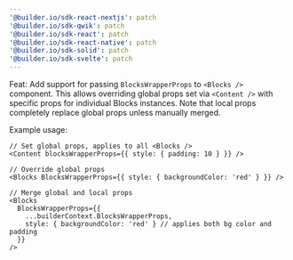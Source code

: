 ```yaml
---
'@builder.io/sdk-react-nextjs': patch
'@builder.io/sdk-qwik': patch
'@builder.io/sdk-react': patch
'@builder.io/sdk-react-native': patch
'@builder.io/sdk-solid': patch
'@builder.io/sdk-svelte': patch
---
```


Feat: Add support for passing `BlocksWrapperProps` to `<Blocks />` component. This allows overriding global props set via `<Content />` with specific props for individual Blocks instances. Note that local props completely replace global props unless manually merged.

Example usage:

```tsx
// Set global props, applies to all <Blocks />
<Content blocksWrapperProps={{ style: { padding: 10 } }} />

// Override global props
<Blocks BlocksWrapperProps={{ style: { backgroundColor: 'red' } }} />

// Merge global and local props
<Blocks
  BlocksWrapperProps={{
    ...builderContext.BlocksWrapperProps,
    style: { backgroundColor: 'red' } // applies both bg color and padding
  }}
/>
```
